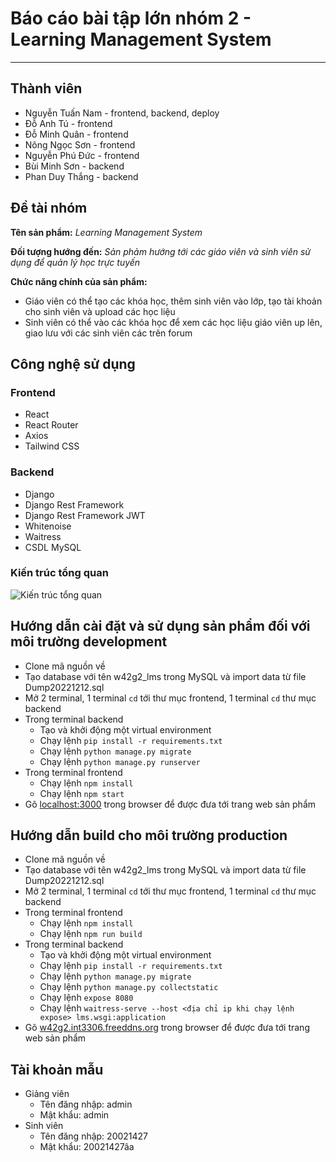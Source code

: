 # Báo cáo bài tập lớn nhóm 2 - Learning Management System

---

## Thành viên

- Nguyễn Tuấn Nam - frontend, backend, deploy
- Đỗ Anh Tú - frontend
- Đỗ Minh Quân - frontend
- Nông Ngọc Sơn - frontend
- Nguyễn Phú Đức - frontend
- Bùi Minh Sơn - backend
- Phan Duy Thắng - backend

## Đề tài nhóm

**Tên sản phẩm:** _Learning Management System_

**Đối tượng hướng đến:** _Sản phảm hướng tới các giáo viên và sinh viên sử dụng để quản lý học trực tuyến_

**Chức năng chính của sản phẩm:**

- Giáo viên có thể tạo các khóa học, thêm sinh viên vào lớp, tạo tài khoản cho sinh viên và upload các học liệu
- Sinh viên có thể vào các khóa học để xem các học liệu giáo viên up lên, giao lưu với các sinh viên các trên forum

## Công nghệ sử dụng

### Frontend

- React
- React Router
- Axios
- Tailwind CSS

### Backend

- Django
- Django Rest Framework
- Django Rest Framework JWT
- Whitenoise
- Waitress
- CSDL MySQL

### Kiến trúc tổng quan

![Kiến trúc tổng quan](https://www.saaspegasus.com/static/images/web/modern-javascript/js-pipeline-with-django.56456c10739f.png)

## Hướng dẫn cài đặt và sử dụng sản phẩm đối với môi trường development

- Clone mã nguồn về
- Tạo database với tên w42g2_lms trong MySQL và import data từ file Dump20221212.sql
- Mở 2 terminal, 1 terminal `cd` tới thư mục frontend, 1 terminal `cd` thư mục backend
- Trong terminal backend
  - Tạo và khởi động một virtual environment
  - Chạy lệnh `pip install -r requirements.txt`
  - Chạy lệnh `python manage.py migrate`
  - Chạy lệnh `python manage.py runserver`
- Trong terminal frontend
  - Chạy lệnh `npm install`
  - Chạy lệnh `npm start`
- Gõ [localhost:3000](localhost:3000) trong browser để được đưa tới trang web sản phẩm

## Hướng dẫn build cho môi trường production

- Clone mã nguồn về
- Tạo database với tên w42g2_lms trong MySQL và import data từ file Dump20221212.sql
- Mở 2 terminal, 1 terminal `cd` tới thư mục frontend, 1 terminal `cd` thư mục backend
- Trong terminal frontend
  - Chạy lệnh `npm install`
  - Chạy lệnh `npm run build`
- Trong terminal backend
  - Tạo và khởi động một virtual environment
  - Chạy lệnh `pip install -r requirements.txt`
  - Chạy lệnh `python manage.py migrate`
  - Chạy lệnh `python manage.py collectstatic`
  - Chạy lệnh `expose 8080`
  - Chạy lệnh `waitress-serve --host <địa chỉ ip khi chạy lệnh expose> lms.wsgi:application`
- Gõ [w42g2.int3306.freeddns.org](http://w42g2.int3306.freeddns.org/login) trong browser để được đưa tới trang web sản phẩm

## Tài khoản mẫu

- Giảng viên
  - Tên đăng nhập: admin
  - Mật khẩu: admin
- Sinh viên
  - Tên đăng nhập: 20021427
  - Mật khẩu: 20021427âa
